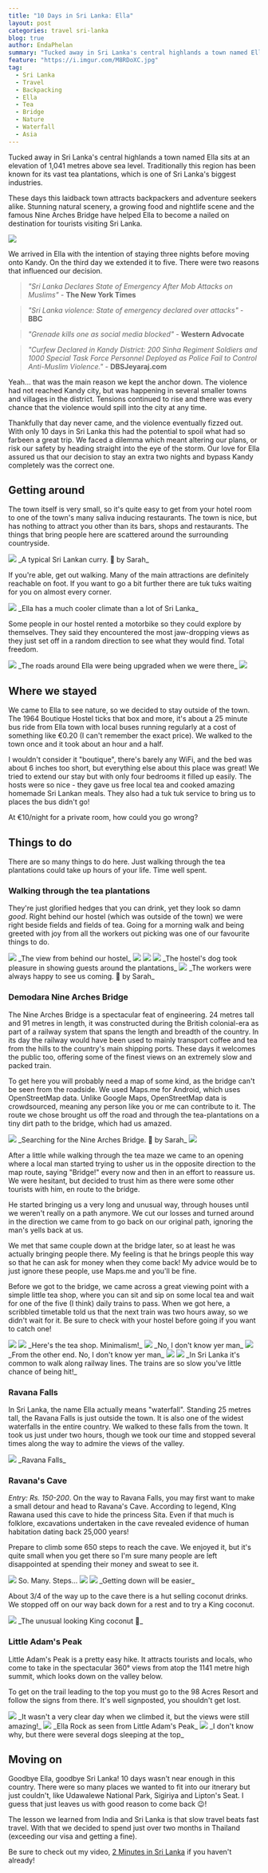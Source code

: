 ```yaml
---
title: "10 Days in Sri Lanka: Ella"
layout: post
categories: travel sri-lanka
blog: true
author: EndaPhelan
summary: "Tucked away in Sri Lanka's central highlands a town named Ella sits at an elevation of 1,041 metres above sea level. Traditionally this region has been known for its vast tea plantations, which is one of Sri Lanka's biggest industries."
feature: "https://i.imgur.com/M8RDoXC.jpg"
tag:
  - Sri Lanka
  - Travel
  - Backpacking
  - Ella
  - Tea
  - Bridge
  - Nature
  - Waterfall
  - Asia
---
```


Tucked away in Sri Lanka's central highlands a town named Ella sits at an elevation of 1,041 metres above sea level. Traditionally this region has been known for its vast tea plantations, which is one of Sri Lanka's biggest industries. 

These days this laidback town attracts backpackers and adventure seekers alike. Stunning natural scenery, a growing food and nightlife scene and the famous Nine Arches Bridge have helped Ella to become a nailed on destination for tourists visiting Sri Lanka.

<img src="{{site.image_cdn}}/aFuIOWW.jpg">

We arrived in Ella with the intention of staying three nights before moving onto Kandy. On the third day we extended it to five. There were two reasons that influenced our decision.

> _"Sri Lanka Declares State of Emergency After Mob Attacks on Muslims"_ - <span class="default-color">**The New York Times**</span>

> _"Sri Lanka violence: State of emergency declared over attacks"_ - <span class="default-color">**BBC**</span>

> _"Grenade kills one as social media blocked"_ - <span class="default-color">**Western Advocate**</span>

> _"Curfew Declared in Kandy District: 200 Sinha  Regiment Soldiers and 1000 Special Task Force Personnel Deployed as  Police Fail to Control Anti-Muslim Violence."_ - <span class="default-color">**DBSJeyaraj.com**</span>

Yeah... that was the main reason we kept the anchor down. The violence had not reached Kandy city, but was happening in several smaller towns and villages in the district. Tensions continued to rise and there was every chance that the violence would spill into the city at any time.

Thankfully that day never came, and the violence eventually fizzed out. With only 10 days in Sri Lanka this had the potential to spoil what had so farbeen a great trip. We faced a dilemma which meant altering our plans, or risk our safety by heading straight into the eye of the storm. Our love for Ella assured us that our decision to stay an extra two nights and bypass Kandy completely was the correct one.

## Getting around

The town itself is very small, so it's quite easy to get from your hotel room to one of the town's many saliva inducing restaurants. The town is nice, but has nothing to attract you other than its bars, shops and restaurants. The things that bring people here are scattered around the surrounding countryside.

<img src="{{site.image_cdn}}/V0aQ43G.jpg">
_A typical Sri Lankan curry. 📸 by Sarah_

If you're able, get out walking. Many of the main attractions are definitely reachable on foot. If you want to go a bit further there are tuk tuks waiting for you on almost every corner. 

<img src="{{site.image_cdn}}/32b8l97.jpg">
_Ella has a much cooler climate than a lot of Sri Lanka_

Some people in our hostel rented a motorbike so they could explore by themselves. They said they encountered the most jaw-dropping views as they just set off in a random direction to see what they would find. Total freedom.

<img src="{{site.image_cdn}}/vy31zjL.jpg">
_The roads around Ella were being upgraded when we were there_

<img src="{{site.image_cdn}}/vy31zjL.jpg">

## Where we stayed

We came to Ella to see nature, so we decided to stay outside of the town. The 1964 Boutique Hostel ticks that box and more, it's about a 25 minute bus ride from Ella town with local buses running regularly at a cost of something like €0.20 (I can't remember the exact price). We walked to the town once and it took about an hour and a half.

I wouldn't consider it "boutique", there's barely any WiFi, and the bed was about 6 inches too short, but everything else about this place was great! We tried to extend our stay but with only four bedrooms it filled up easily. The hosts were so nice - they gave us free local tea and cooked amazing homemade Sri Lankan meals. They also had a tuk tuk service to bring us to places the bus didn't go! 

At €10/night for a private room, how could you go wrong?

## Things to do

There are so many things to do here. Just walking through the tea plantations could take up hours of your life. Time well spent.

### Walking through the tea plantations

They're just glorified hedges that you can drink, yet they look so damn *good*. Right behind our hostel (which was outside of the town) we were right beside fields and fields of tea. Going for a morning walk and being greeted with joy from all the workers out picking was one of our favourite things to do.

<img src="{{site.image_cdn}}/fdsFrGs.jpg">
_The view from behind our hostel_

<img src="{{site.image_cdn}}/G2qNIIo.jpg">

<img src="{{site.image_cdn}}/rKy7nhh.jpg">

<img src="{{site.image_cdn}}/GY5zsfq.jpg">
_The hostel's dog took pleasure in showing guests around the plantations_

<img src="{{site.image_cdn}}/BcAqJGu.jpg">
_The workers were always happy to see us coming. 📸 by Sarah_

### Demodara Nine Arches Bridge

The Nine Arches Bridge is a spectacular feat of engineering. 24 metres tall and 91 metres in length, it was constructed during the British colonial-era as part of a railway system that spans the length and breadth of the country. In its day the railway would have been used to mainly transport coffee and tea from the hills to the country's main shipping ports. These days it welcomes the public too, offering some of the finest views on an extremely slow and packed train. 

To get here you will probably need a map of some kind, as the bridge can't be seen from the roadside. We used Maps.me for Android, which uses OpenStreetMap data. Unlike Google Maps, OpenStreetMap data is crowdsourced, meaning any person like you or me can contribute to it. The route we chose brought us off the road and through the tea-plantations on a tiny dirt path to the bridge, which had us amazed.

<img src="{{site.image_cdn}}/p2RtiGU.jpg">
_Searching for the Nine Arches Bridge. 📸 by Sarah_

<img src="{{site.image_cdn}}/p2RtiGU.jpg" class="post-image post-image-1"/>

After a little while walking through the tea maze we came to an opening where a local man started trying to usher us in the opposite direction to the map route, saying "Bridge!" every now and then in an effort to reassure us. We were hesitant, but decided to trust him as there were some other tourists with him, en route to the bridge.

He started bringing us a very long and unusual way, through houses until we weren't really on a path anymore. We cut our losses and turned around in the direction we came from to go back on our original path, ignoring the man's yells back at us. 

We met that same couple down at the bridge later, so at least he was actually bringing people there. My feeling is that he brings people this way so that he can ask for money when they come back! My advice would be to just ignore these people, use Maps.me and you'll be fine.

Before we got to the bridge, we came across a great viewing point with a simple little tea shop, where you can sit and sip on some local tea and wait for one of the five (I think) daily trains to pass. When we got here, a scribbled timetable told us that the next train was two hours away, so we didn't wait for it. Be sure to check with your hostel before going if you want to catch one!

<img src="{{site.image_cdn}}/RgtXfTj.jpg">

<img src="{{site.image_cdn}}/x1DJ3yC.jpg">
_Here's the tea shop. Minimalism!_

<img src="{{site.image_cdn}}/M8RDoXC.jpg">
_No, I don't know yer man_

<img src="{{site.image_cdn}}/o54Yl9T.jpg">
_From the other end. No, I don't know yer man_

<img src="{{site.image_cdn}}/zV2HKoK.jpg">

<img src="{{site.image_cdn}}/og3ARFv.jpg">
_In Sri Lanka it's common to walk along railway lines. The trains are so slow you've little chance of being hit!_

### Ravana Falls

In Sri Lanka, the name Ella actually means "waterfall". Standing 25 metres tall, the Ravana Falls is just outside the town. It is also one of the widest waterfalls in the entire country. We walked to these falls from the town. It took us just under two hours, though we took our time and stopped several times along the way to admire the views of the valley.

<img src="{{site.image_cdn}}/x2xNcwJ.jpg">
_Ravana Falls_

### Ravana's Cave

*Entry: Rs. 150-200*. On the way to Ravana Falls, you may first want to make a small detour and head to Ravana's Cave. According to legend, KIng Rawana used this cave to hide the princess Sita. Even if that much is folklore, excavations undertaken in the cave revealed evidence of human habitation dating back 25,000 years!

Prepare to climb some 650 steps to reach the cave. We enjoyed it, but it's quite small when you get there so I'm sure many people are left disappointed at spending their money and sweat to see it.

<img src="{{site.image_cdn}}/ybWF8dZ.jpg">
So. Many. Steps...

<img src="{{site.image_cdn}}/P0ro6Rz.jpg">

<img src="{{site.image_cdn}}/dfhliKc.jpg">
_Getting down will be easier_

About 3/4 of the way up to the cave there is a hut selling coconut drinks. We stopped off on our way back down for a rest and to try a King coconut.

<img src="{{site.image_cdn}}/R6vgNLB.jpg">
_The unusual looking King coconut 🥥_

### Little Adam's Peak

Little Adam's Peak is a pretty easy hike. It attracts tourists and locals, who come to take in the spectacular 360° views from atop the 1141 metre high summit, which looks down on the valley below.

To get on the trail leading to the top you must go to the 98 Acres Resort and follow the signs from there. It's well signposted, you shouldn't get lost.

<img src="{{site.image_cdn}}/SJGFVet.jpg">
_It wasn't a very clear day when we climbed it, but the views were still amazing!_

<img src="{{site.image_cdn}}/Cx7UsPD.jpg">
_Ella Rock as seen from Little Adam's Peak_

<img src="{{site.image_cdn}}/Q2pmoSh.jpg">
_I don't know why, but there were several dogs sleeping at the top_

## Moving on

Goodbye Ella, goodbye Sri Lanka! 10 days wasn't near enough in this country. There were so many places we wanted to fit into our itnerary but just couldn't, like Udawalewe National Park, Sigiriya and Lipton's Seat. I guess that just leaves us with good reason to come back 😉! 

The lesson we learned from India and Sri Lanka is that slow travel beats fast travel. With that we decided to spend just over two months in Thailand (exceeding our visa and getting a fine).

Be sure to check out my video, <a href="https://youtu.be/E2lfkVyPT-c" target="_blank">2 Minutes in Sri Lanka</a> if you haven't already!

